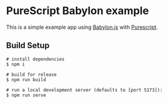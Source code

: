 # PureScript Babylon example

This is a simple example app using [Babylon.js](https://www.babylonjs.com/) with [Purescript](http://www.purescript.org/).

## Build Setup

```npm
# install dependencies
$ npm i

# build for release
$ npm run build

# run a local development server (defaults to [port 5173]):
$ npm run serve
```
